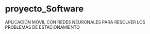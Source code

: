 # proyecto_Software
APLICACIÓN MÓVIL CON REDES NEURONALES PARA RESOLVER LOS PROBLEMAS DE ESTACIONAMIENTO 
